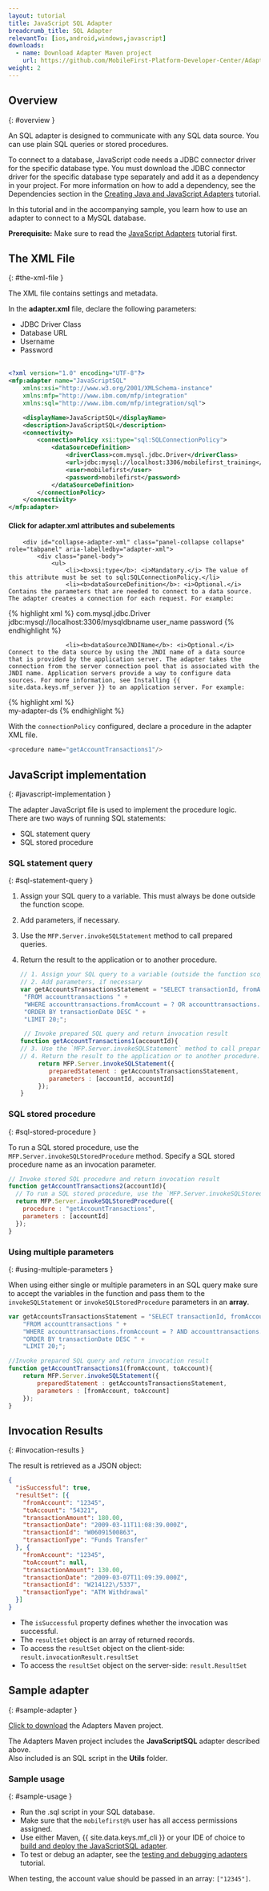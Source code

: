 ```yaml
---
layout: tutorial
title: JavaScript SQL Adapter
breadcrumb_title: SQL Adapter
relevantTo: [ios,android,windows,javascript]
downloads:
  - name: Download Adapter Maven project
    url: https://github.com/MobileFirst-Platform-Developer-Center/Adapters/tree/release80
weight: 2
---
```

<!-- NLS_CHARSET=UTF-8 -->
## Overview
{: #overview }

An SQL adapter is designed to communicate with any SQL data source. You can use plain SQL queries or stored procedures.

To connect to a database, JavaScript code needs a JDBC connector driver for the specific database type. You must download the JDBC connector driver for the specific database type separately and add it as a dependency in your project. For more information on how to add a dependency, see the Dependencies section in the [Creating Java and JavaScript Adapters](../../creating-adapters/#dependencies) tutorial.

In this tutorial and in the accompanying sample, you learn how to use an adapter to connect to a MySQL database.

**Prerequisite:** Make sure to read the [JavaScript Adapters](../) tutorial first.

## The XML File
{: #the-xml-file }

The XML file contains settings and metadata.

In the **adapter.xml** file, declare the following parameters:

 * JDBC Driver Class
 * Database URL
 * Username
 * Password<br/><br/>

```xml
<?xml version="1.0" encoding="UTF-8"?>
<mfp:adapter name="JavaScriptSQL"
	xmlns:xsi="http://www.w3.org/2001/XMLSchema-instance"
	xmlns:mfp="http://www.ibm.com/mfp/integration"
	xmlns:sql="http://www.ibm.com/mfp/integration/sql">

	<displayName>JavaScriptSQL</displayName>
	<description>JavaScriptSQL</description>
	<connectivity>
		<connectionPolicy xsi:type="sql:SQLConnectionPolicy">
			<dataSourceDefinition>
				<driverClass>com.mysql.jdbc.Driver</driverClass>
				<url>jdbc:mysql://localhost:3306/mobilefirst_training</url>
			    <user>mobilefirst</user>
    			<password>mobilefirst</password>
			</dataSourceDefinition>
		</connectionPolicy>
	</connectivity>
</mfp:adapter>
```

<div class="panel-group accordion" id="terminology" role="tablist" aria-multiselectable="false">
    <div class="panel panel-default">
        <div class="panel-heading" role="tab" id="adapter-xml">
            <h4 class="panel-title">
                <a class="preventScroll" role="button" data-toggle="collapse" data-parent="#adapter-xml" data-target="#collapse-adapter-xml" aria-expanded="false" aria-controls="collapse-adapter-xml"><b>Click for adapter.xml attributes and subelements</b></a>
            </h4>
        </div>

        <div id="collapse-adapter-xml" class="panel-collapse collapse" role="tabpanel" aria-labelledby="adapter-xml">
            <div class="panel-body">
                <ul>
                    <li><b>xsi:type</b>: <i>Mandatory.</i> The value of this attribute must be set to sql:SQLConnectionPolicy.</li>
                    <li><b>dataSourceDefinition</b>: <i>Optional.</i> Contains the parameters that are needed to connect to a data source. The adapter creates a connection for each request. For example:

{% highlight xml %}
<connectionPolicy xsi:type="sql:SQLConnectionPolicy">
    <dataSourceDefinition>
        <driverClass>com.mysql.jdbc.Driver</driverClass>
        <url>jdbc:mysql://localhost:3306/mysqldbname</url>
        <user>user_name</user>
        <password>password</password>
    </dataSourceDefinition>
</connectionPolicy>
{% endhighlight %}</li>

                    <li><b>dataSourceJNDIName</b>: <i>Optional.</i> Connect to the data source by using the JNDI name of a data source that is provided by the application server. The adapter takes the connection from the server connection pool that is associated with the JNDI name. Application servers provide a way to configure data sources. For more information, see Installing {{ site.data.keys.mf_server }} to an application server. For example:
                    
{% highlight xml %}                        
<connectionPolicy xsi:type="sql:SQLConnectionPolicy">
    <dataSourceJNDIName>my-adapter-ds</dataSourceJNDIName>
</connectionPolicy>
{% endhighlight %}</li>
                </ul>
            </div>
        </div>
    </div>
</div>


With the `connectionPolicy` configured, declare a procedure in the adapter XML file.

```js
<procedure name="getAccountTransactions1"/>
```

## JavaScript implementation
{: #javascript-implementation }

The adapter JavaScript file is used to implement the procedure logic.  
There are two ways of running SQL statements:

* SQL statement query
* SQL stored procedure

### SQL statement query
{: #sql-statement-query }

1. Assign your SQL query to a variable. This must always be done outside the function scope.
2. Add parameters, if necessary.
3. Use the `MFP.Server.invokeSQLStatement` method to call prepared queries.
4. Return the result to the application or to another procedure.

   ```javascript
   // 1. Assign your SQL query to a variable (outside the function scope)
   // 2. Add parameters, if necessary
   var getAccountsTransactionsStatement = "SELECT transactionId, fromAccount, toAccount, transactionDate, transactionAmount, transactionType " +
    "FROM accounttransactions " +
    "WHERE accounttransactions.fromAccount = ? OR accounttransactions.toAccount = ? " +
    "ORDER BY transactionDate DESC " +
    "LIMIT 20;";

    // Invoke prepared SQL query and return invocation result
   function getAccountTransactions1(accountId){
   // 3. Use the `MFP.Server.invokeSQLStatement` method to call prepared queries
   // 4. Return the result to the application or to another procedure.
        return MFP.Server.invokeSQLStatement({
	       preparedStatement : getAccountsTransactionsStatement,
	       parameters : [accountId, accountId]
        });
   }
   ```       

### SQL stored procedure
{: #sql-stored-procedure }

To run a SQL stored procedure, use the `MFP.Server.invokeSQLStoredProcedure` method. Specify a SQL stored procedure name as an invocation parameter.

```javascript
// Invoke stored SQL procedure and return invocation result
function getAccountTransactions2(accountId){
  // To run a SQL stored procedure, use the `MFP.Server.invokeSQLStoredProcedure` method
  return MFP.Server.invokeSQLStoredProcedure({
    procedure : "getAccountTransactions",
    parameters : [accountId]
  });
}
```  

### Using multiple parameters
{: #using-multiple-parameters }
 
When using either single or multiple parameters in an SQL query make sure to accept the variables in the function and pass them to the `invokeSQLStatement` or `invokeSQLStoredProcedure` parameters in an **array**.

```javascript
var getAccountsTransactionsStatement = "SELECT transactionId, fromAccount, toAccount, transactionDate, transactionAmount, transactionType " +
	"FROM accounttransactions " +
	"WHERE accounttransactions.fromAccount = ? AND accounttransactions.toAccount = ? " +
	"ORDER BY transactionDate DESC " +
	"LIMIT 20;";

//Invoke prepared SQL query and return invocation result
function getAccountTransactions1(fromAccount, toAccount){
	return MFP.Server.invokeSQLStatement({
		preparedStatement : getAccountsTransactionsStatement,
		parameters : [fromAccount, toAccount]
	});
}
```

## Invocation Results
{: #invocation-results }

The result is retrieved as a JSON object:

```json
{
  "isSuccessful": true,
  "resultSet": [{
    "fromAccount": "12345",
    "toAccount": "54321",
    "transactionAmount": 180.00,
    "transactionDate": "2009-03-11T11:08:39.000Z",
    "transactionId": "W06091500863",
    "transactionType": "Funds Transfer"
  }, {
    "fromAccount": "12345",
    "toAccount": null,
    "transactionAmount": 130.00,
    "transactionDate": "2009-03-07T11:09:39.000Z",
    "transactionId": "W214122\/5337",
    "transactionType": "ATM Withdrawal"
  }]
}
```
* The `isSuccessful` property defines whether the invocation was successful.
* The `resultSet` object is an array of returned records.
 * To access the `resultSet` object on the client-side: `result.invocationResult.resultSet`
 * To access the `resultSet` object on the server-side: `result.ResultSet`

## Sample adapter
{: #sample-adapter }

[Click to download](https://github.com/MobileFirst-Platform-Developer-Center/Adapters) the Adapters Maven project.

The Adapters Maven project includes the **JavaScriptSQL** adapter described above.  
Also included is an SQL script in the **Utils** folder.

### Sample usage
{: #sample-usage }

* Run the .sql script in your SQL database.
* Make sure that the `mobilefirst@%` user has all access permissions assigned.
* Use either Maven, {{ site.data.keys.mf_cli }} or your IDE of choice to [build and deploy the JavaScriptSQL adapter](../../creating-adapters/).
* To test or debug an adapter, see the [testing and debugging adapters](../../testing-and-debugging-adapters) tutorial.

When testing, the account value should be passed in an array: `["12345"]`.
